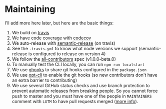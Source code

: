 # Maintaining

I'll add more here later, but here are the basic things:

1. We build on [travis][travis]
2. We have code coverage with [codecov][codecov]
3. We auto-release with [semantic-release][semantic-release] (on travis)
4. See the `.travis.yml` to know what node versions we support (semantic-release is configured to release on version 4)
5. We follow the [all-contributors][all-contributors] spec (v1.0.0-beta.0)
6. To manually test the CLI locally, you can run `npm run localstart`
7. We use [ghooks][ghooks] to share git hooks configured in the `package.json`
8. We use [opt-cli][opt-cli] to enable the git hooks (so new contributors don't have an extra barrier to contributing)
9. We use several GitHub status checks and use branch protection to prevent automatic releases from breaking people. So you cannot force push to master and you must have one of the people in `MAINTAINERS` comment with `LGTM` to have pull requests merged ([more info][LGTM]).

[travis]: https://travis-ci.org/kentcdodds/p-s
[codecov]: https://codecov.io/github/kentcdodds/p-s
[semantic-release]: https://npmjs.com/package/semantic-release
[all-contributors]: https://github.com/kentcdodds/all-contributors
[ghooks]: https://www.npmjs.com/package/ghooks
[opt-cli]: https://www.npmjs.com/package/opt-cli
[LGTM]: https://lgtm.co/docs/overview/
